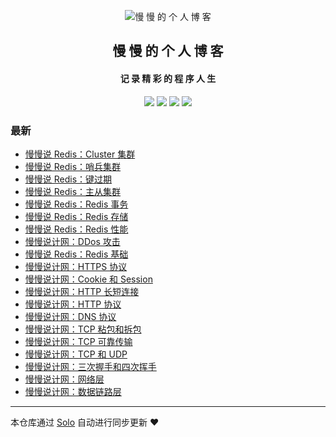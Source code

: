 <p align="center"><img alt="慢 慢 的 个 人 博 客" src="https://b3logfile.com/avatar/1629828567035_1629883350632.jpeg?imageView2/1/w/128/h/128/interlace/0/q/100"></p><h2 align="center">
慢 慢 的 个 人 博 客
</h2>

<h4 align="center">记 录 精 彩 的 程 序 人 生</h4>
<p align="center"><a title="慢 慢 的 个 人 博 客" target="_blank" href="https://github.com/marin-man/solo-blog"><img src="https://img.shields.io/github/last-commit/marin-man/solo-blog.svg?style=flat-square&color=FF9900"></a>
<a title="GitHub repo size in bytes" target="_blank" href="https://github.com/marin-man/solo-blog"><img src="https://img.shields.io/github/repo-size/marin-man/solo-blog.svg?style=flat-square"></a>
<a title="Solo Version" target="_blank" href="https://github.com/88250/solo/releases"><img src="https://img.shields.io/badge/solo-4.3.1-f1e05a.svg?style=flat-square&color=blueviolet"></a>
<a title="Hits" target="_blank" href="https://github.com/88250/hits"><img src="https://hits.b3log.org/marin-man/solo-blog.svg"></a></p>

### 最新

* [慢慢说 Redis：Cluster 集群](https://localhost/articles/2021/10/18/1634558820802.html)
* [慢慢说 Redis：哨兵集群](https://localhost/articles/2021/10/18/1634557431047.html)
* [慢慢说 Redis：键过期](https://localhost/articles/2021/10/09/1633783451338.html)
* [慢慢说 Redis：主从集群](https://localhost/articles/2021/10/09/1633782775326.html)
* [慢慢说 Redis：Redis 事务](https://localhost/articles/2021/10/08/1633699187436.html)
* [慢慢说 Redis：Redis 存储](https://localhost/articles/2021/10/08/1633698474339.html)
* [慢慢说 Redis：Redis 性能](https://localhost/articles/2021/10/08/1633698415748.html)
* [慢慢说计网：DDos 攻击](https://localhost/articles/2021/10/08/1633696594341.html)
* [慢慢说 Redis：Redis 基础](https://localhost/articles/2021/10/07/1633598940828.html)
* [慢慢说计网：HTTPS 协议](https://localhost/articles/2021/10/06/1633525035425.html)
* [慢慢说计网：Cookie 和 Session](https://localhost/articles/2021/10/06/1633523741967.html)
* [慢慢说计网：HTTP 长短连接](https://localhost/articles/2021/10/06/1633522685078.html)
* [慢慢说计网：HTTP 协议](https://localhost/articles/2021/10/06/1633521156380.html)
* [慢慢说计网：DNS 协议](https://localhost/articles/2021/10/04/1633359437065.html)
* [慢慢说计网：TCP 粘包和拆包](https://localhost/articles/2021/10/04/1633346765576.html)
* [慢慢说计网：TCP 可靠传输](https://localhost/articles/2021/10/04/1633345897916.html)
* [慢慢说计网：TCP 和 UDP](https://localhost/articles/2021/10/03/1633267762213.html)
* [慢慢说计网：三次握手和四次挥手](https://localhost/articles/2021/10/03/1633266929674.html)
* [慢慢说计网：网络层](https://localhost/articles/2021/10/03/1633265132086.html)
* [慢慢说计网：数据链路层](https://localhost/articles/2021/09/27/1632745377480.html)



---

本仓库通过 [Solo](https://github.com/88250/solo) 自动进行同步更新 ❤️ 